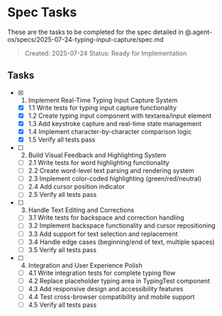 # Spec Tasks

These are the tasks to be completed for the spec detailed in @.agent-os/specs/2025-07-24-typing-input-capture/spec.md

> Created: 2025-07-24
> Status: Ready for Implementation

## Tasks

- [x] 1. Implement Real-Time Typing Input Capture System
  - [x] 1.1 Write tests for typing input capture functionality
  - [x] 1.2 Create typing input component with textarea/input element
  - [x] 1.3 Add keystroke capture and real-time state management
  - [x] 1.4 Implement character-by-character comparison logic
  - [x] 1.5 Verify all tests pass

- [ ] 2. Build Visual Feedback and Highlighting System  
  - [ ] 2.1 Write tests for word highlighting functionality
  - [ ] 2.2 Create word-level text parsing and rendering system
  - [ ] 2.3 Implement color-coded highlighting (green/red/neutral)
  - [ ] 2.4 Add cursor position indicator
  - [ ] 2.5 Verify all tests pass

- [ ] 3. Handle Text Editing and Corrections
  - [ ] 3.1 Write tests for backspace and correction handling
  - [ ] 3.2 Implement backspace functionality and cursor repositioning
  - [ ] 3.3 Add support for text selection and replacement
  - [ ] 3.4 Handle edge cases (beginning/end of text, multiple spaces)
  - [ ] 3.5 Verify all tests pass

- [ ] 4. Integration and User Experience Polish
  - [ ] 4.1 Write integration tests for complete typing flow
  - [ ] 4.2 Replace placeholder typing area in TypingTest component
  - [ ] 4.3 Add responsive design and accessibility features
  - [ ] 4.4 Test cross-browser compatibility and mobile support
  - [ ] 4.5 Verify all tests pass
